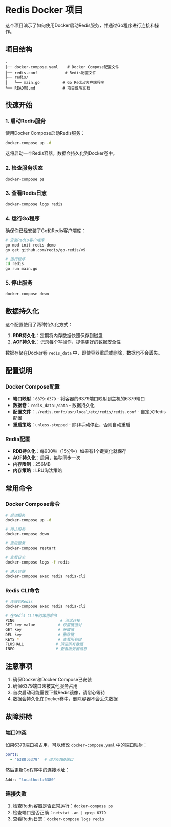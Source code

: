# Redis Docker 项目

这个项目演示了如何使用Docker启动Redis服务，并通过Go程序进行连接和操作。

## 项目结构

```
.
├── docker-compose.yaml    # Docker Compose配置文件
├── redis.conf            # Redis配置文件
├── redis/
│   └── main.go          # Go Redis客户端程序
└── README.md            # 项目说明文档
```

## 快速开始

### 1. 启动Redis服务

使用Docker Compose启动Redis服务：

```bash
docker-compose up -d
```

这将启动一个Redis容器，数据会持久化到Docker卷中。

### 2. 检查服务状态

```bash
docker-compose ps
```

### 3. 查看Redis日志

```bash
docker-compose logs redis
```

### 4. 运行Go程序

确保你已经安装了Go和Redis客户端库：

```bash
# 安装Redis客户端库
go mod init redis-demo
go get github.com/redis/go-redis/v9

# 运行程序
cd redis
go run main.go
```

### 5. 停止服务

```bash
docker-compose down
```

## 数据持久化

这个配置使用了两种持久化方式：

1. **RDB持久化**：定期将内存数据快照保存到磁盘
2. **AOF持久化**：记录每个写操作，提供更好的数据安全性

数据存储在Docker卷 `redis_data` 中，即使容器重启或删除，数据也不会丢失。

## 配置说明

### Docker Compose配置

- **端口映射**：`6379:6379` - 将容器的6379端口映射到主机的6379端口
- **数据卷**：`redis_data:/data` - 数据持久化
- **配置文件**：`./redis.conf:/usr/local/etc/redis/redis.conf` - 自定义Redis配置
- **重启策略**：`unless-stopped` - 除非手动停止，否则自动重启

### Redis配置

- **RDB持久化**：每900秒（15分钟）如果有1个键变化就保存
- **AOF持久化**：启用，每秒同步一次
- **内存限制**：256MB
- **内存策略**：LRU淘汰策略

## 常用命令

### Docker Compose命令

```bash
# 启动服务
docker-compose up -d

# 停止服务
docker-compose down

# 重启服务
docker-compose restart

# 查看日志
docker-compose logs -f redis

# 进入容器
docker-compose exec redis redis-cli
```

### Redis CLI命令

```bash
# 连接到Redis
docker-compose exec redis redis-cli

# 在Redis CLI中的常用命令
PING                    # 测试连接
SET key value          # 设置键值对
GET key                # 获取值
DEL key                # 删除键
KEYS *                 # 查看所有键
FLUSHALL              # 清空所有数据
INFO                  # 查看服务器信息
```

## 注意事项

1. 确保Docker和Docker Compose已安装
2. 确保6379端口未被其他服务占用
3. 首次启动可能需要下载Redis镜像，请耐心等待
4. 数据会持久化在Docker卷中，删除容器不会丢失数据

## 故障排除

### 端口冲突

如果6379端口被占用，可以修改 `docker-compose.yaml` 中的端口映射：

```yaml
ports:
  - "6380:6379"  # 改为6380端口
```

然后更新Go程序中的连接地址：

```go
Addr: "localhost:6380"
```

### 连接失败

1. 检查Redis容器是否正常运行：`docker-compose ps`
2. 检查端口是否正确：`netstat -an | grep 6379`
3. 查看Redis日志：`docker-compose logs redis` 